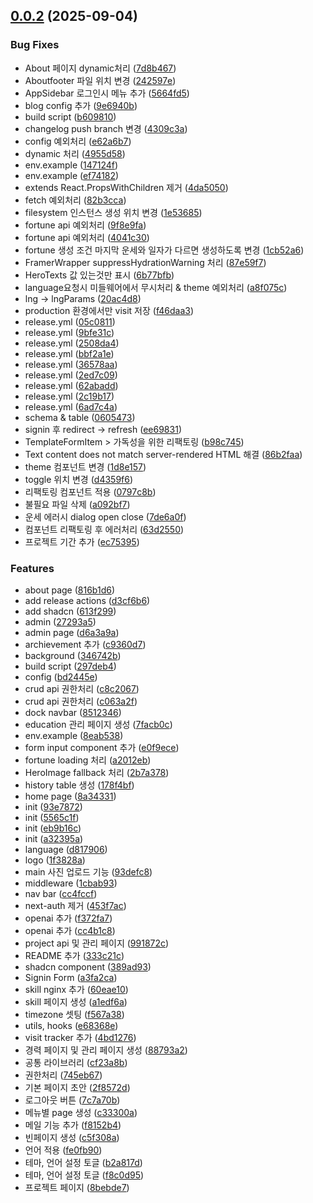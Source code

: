 ## [0.0.2](https://github.com/Gyosic/portfolio/compare/0.0.1...0.0.2) (2025-09-04)


### Bug Fixes

* About 페이지 dynamic처리 ([7d8b467](https://github.com/Gyosic/portfolio/commit/7d8b467599d644c2a9a541835779313f5c3c6a75))
* Aboutfooter 파일 위치 변경 ([242597e](https://github.com/Gyosic/portfolio/commit/242597ea1b224844e573cfb0fe3939529120a129))
* AppSidebar 로그인시 메뉴 추가 ([5664fd5](https://github.com/Gyosic/portfolio/commit/5664fd502d65b73e5d2ca21c5048ae165c31f670))
* blog config 추가 ([9e6940b](https://github.com/Gyosic/portfolio/commit/9e6940b29b7cb5232f2b5ac91fee14ba870a28cb))
* build script ([b609810](https://github.com/Gyosic/portfolio/commit/b60981058ad99e6a1827ba53eae1435913d5c12a))
* changelog push branch 변경 ([4309c3a](https://github.com/Gyosic/portfolio/commit/4309c3a2c89981b3dfe7b1d41e2b646d30c5ce86))
* config 예외처리 ([e62a6b7](https://github.com/Gyosic/portfolio/commit/e62a6b71f2007e971551f497f967875d1f2f052a))
* dynamic 처리 ([4955d58](https://github.com/Gyosic/portfolio/commit/4955d584c61059b8d80e893279e7e936d163bd74))
* env.example ([147124f](https://github.com/Gyosic/portfolio/commit/147124f2fb84c2e3b79f4c252431d4b8a98db586))
* env.example ([ef74182](https://github.com/Gyosic/portfolio/commit/ef74182dd6b1d527488d59829cf379ed18b4a93d))
* extends React.PropsWithChildren 제거 ([4da5050](https://github.com/Gyosic/portfolio/commit/4da505027112989f2d67f6ecf1a2181e750c4b17))
* fetch 예외처리 ([82b3cca](https://github.com/Gyosic/portfolio/commit/82b3cca74a9d9268793805846dfb1877ede81555))
* filesystem 인스턴스 생성 위치 변경 ([1e53685](https://github.com/Gyosic/portfolio/commit/1e53685494f53100d02dec3b034404aa0547167a))
* fortune api 예외처리 ([9f8e9fa](https://github.com/Gyosic/portfolio/commit/9f8e9faed537cee4eef88b5c7025cc2341fc0ef9))
* fortune api 예외처리 ([4041c30](https://github.com/Gyosic/portfolio/commit/4041c30c1f49783a167c7c60d68ed0fbf7c47345))
* fortune 생성 조건 마지막 운세와 일자가 다르면 생성하도록 변경 ([1cb52a6](https://github.com/Gyosic/portfolio/commit/1cb52a68fdda8f835dc85b381330fdf12b6b65b3))
* FramerWrapper suppressHydrationWarning 처리 ([87e59f7](https://github.com/Gyosic/portfolio/commit/87e59f70cec69bbddd4b59fd629ad7492edf6b31))
* HeroTexts 값 있는것만 표시 ([6b77bfb](https://github.com/Gyosic/portfolio/commit/6b77bfb17142078fd6d9aa51c639a319371fd21c))
* language요청시 미들웨어에서 무시처리 & theme 예외처리 ([a8f075c](https://github.com/Gyosic/portfolio/commit/a8f075c65ae18e230e92deb227130c9b43ba491b))
* lng -> lngParams ([20ac4d8](https://github.com/Gyosic/portfolio/commit/20ac4d8a42cdbc6f9480208fbd12f72e1c731bfe))
* production 환경에서만 visit 저장 ([f46daa3](https://github.com/Gyosic/portfolio/commit/f46daa3638d5c37c2842b2ac2537ba2b8f79ae7d))
* release.yml ([05c0811](https://github.com/Gyosic/portfolio/commit/05c0811435a64d855af62f678da08f0212e6f3ae))
* release.yml ([9bfe31c](https://github.com/Gyosic/portfolio/commit/9bfe31ceeade67e4336711de0464873929d3c71f))
* release.yml ([2508da4](https://github.com/Gyosic/portfolio/commit/2508da4ebf9a14a4f768df26cfafcf1f27c45581))
* release.yml ([bbf2a1e](https://github.com/Gyosic/portfolio/commit/bbf2a1e457110a650368bc85a79b29c0a3e0d792))
* release.yml ([36578aa](https://github.com/Gyosic/portfolio/commit/36578aa84d98301b526b506ae8fd2f069d5f065e))
* release.yml ([2ed7c09](https://github.com/Gyosic/portfolio/commit/2ed7c095a4008fca34e30948931452e5b88d92b9))
* release.yml ([62abadd](https://github.com/Gyosic/portfolio/commit/62abadd0738f2332e2464a3f3034899c30c1eeb7))
* release.yml ([2c19b17](https://github.com/Gyosic/portfolio/commit/2c19b178698a983688cede68d740fcbf47236bf2))
* release.yml ([6ad7c4a](https://github.com/Gyosic/portfolio/commit/6ad7c4afb6fd5e3c34c7fc1e33338617f70dffed))
* schema & table ([0605473](https://github.com/Gyosic/portfolio/commit/06054738255ac9364d441ffd6064dd3644ab2781))
* signin 후 redirect -> refresh ([ee69831](https://github.com/Gyosic/portfolio/commit/ee69831c4b2f0bf2cc9814b12b9432afab7e52ed))
* TemplateFormItem > 가독성을 위한 리팩토링 ([b98c745](https://github.com/Gyosic/portfolio/commit/b98c74584952c81e2593813a9fd76983f7152de4))
* Text content does not match server-rendered HTML 해결 ([86b2faa](https://github.com/Gyosic/portfolio/commit/86b2faacd467cdf8ca7f84341f1a2c417419b143))
* theme 컴포넌트 변경 ([1d8e157](https://github.com/Gyosic/portfolio/commit/1d8e1575a2790d0272e251b381bc759f07d97d8b))
* toggle 위치 변경 ([d4359f6](https://github.com/Gyosic/portfolio/commit/d4359f6dccec49afae829e0b13587d46edefb1f4))
* 리팩토링 컴포넌트 적용 ([0797c8b](https://github.com/Gyosic/portfolio/commit/0797c8bb23e1f92f3d791e1f584547ec9d115529))
* 불필요 파일 삭제 ([a092bf7](https://github.com/Gyosic/portfolio/commit/a092bf7a854b9506def128dd488a5dfb90f38ff5))
* 운세 에러시 dialog open close ([7de6a0f](https://github.com/Gyosic/portfolio/commit/7de6a0f230a138057236316ba609bbc0aec05b7d))
* 컴포넌트 리팩토링 후 에러처리 ([63d2550](https://github.com/Gyosic/portfolio/commit/63d25500a1e40144496e92229cd13d4b73f91b40))
* 프로젝트 기간 추가 ([ec75395](https://github.com/Gyosic/portfolio/commit/ec75395004bd5b2d0f755ae215712c0019720adc))


### Features

* about page ([816b1d6](https://github.com/Gyosic/portfolio/commit/816b1d6580849a0b3e1834d132bbe9a9bea5c635))
* add release actions ([d3cf6b6](https://github.com/Gyosic/portfolio/commit/d3cf6b658372c870861739d49ee7a7feb5193924))
* add shadcn ([613f299](https://github.com/Gyosic/portfolio/commit/613f299d917419b0a0ac64aaf993da9bcfebd5ca))
* admin ([27293a5](https://github.com/Gyosic/portfolio/commit/27293a59e59445017a839d0d0cad4307c98a4c71))
* admin page ([d6a3a9a](https://github.com/Gyosic/portfolio/commit/d6a3a9a932776cbf7c60609113f61c6c0fcc2a59))
* archievement 추가 ([c9360d7](https://github.com/Gyosic/portfolio/commit/c9360d7685daa6dd0c59fb8d10ceb0f0c6b56bdc))
* background ([346742b](https://github.com/Gyosic/portfolio/commit/346742bff9ab5d92f9d5920bcdab72a3722db27f))
* build script ([297deb4](https://github.com/Gyosic/portfolio/commit/297deb48c1d4b9f20d3c03f078751381abd8e5c0))
* config ([bd2445e](https://github.com/Gyosic/portfolio/commit/bd2445ed38fcfea2b5988807723ed5e1ca24259a))
* crud api 권한처리 ([c8c2067](https://github.com/Gyosic/portfolio/commit/c8c20676fdc7082bdb5db5abeb0f0eb424f96a04))
* crud api 권한처리 ([c063a2f](https://github.com/Gyosic/portfolio/commit/c063a2f2e8713716bf50f876d0ff23d99c75df18))
* dock navbar ([8512346](https://github.com/Gyosic/portfolio/commit/85123461292cc9861ba95e77b81b2b27332269d5))
* education 관리 페이지 생성 ([7facb0c](https://github.com/Gyosic/portfolio/commit/7facb0c270082e2ec6d4138304a17334bd1c2767))
* env.example ([8eab538](https://github.com/Gyosic/portfolio/commit/8eab538aa355f0a246cb3cda230d3d1443d74415))
* form input component 추가 ([e0f9ece](https://github.com/Gyosic/portfolio/commit/e0f9ece6e7f8c9da02e84989af119ddc160c3d20))
* fortune loading 처리 ([a2012eb](https://github.com/Gyosic/portfolio/commit/a2012ebbb9fdafded5088d764ec89689e994fd60))
* HeroImage fallback 처리 ([2b7a378](https://github.com/Gyosic/portfolio/commit/2b7a3789b82e4efae41541d8383e1259c5fde000))
* history table 생성 ([178f4bf](https://github.com/Gyosic/portfolio/commit/178f4bf1adbbfb5a7618a6afb277e6aa9d0c31a9))
* home page ([8a34331](https://github.com/Gyosic/portfolio/commit/8a343318e6ee6393df0de84ce95d824c64eccdbc))
* init ([93e7872](https://github.com/Gyosic/portfolio/commit/93e7872ac34d4a8c8e0aa7184a2a68b363c53792))
* init ([5565c1f](https://github.com/Gyosic/portfolio/commit/5565c1f39e4324d45e490e76adcae66e241cf2c8))
* init ([eb9b16c](https://github.com/Gyosic/portfolio/commit/eb9b16cfc59d4e1fded70223122c2c5b61344eb1))
* init ([a32395a](https://github.com/Gyosic/portfolio/commit/a32395aa1dcf2fc08cd6d98966f8a15f77a66a19))
* language ([d817906](https://github.com/Gyosic/portfolio/commit/d817906a03eb6ab1fc3d7b3268a374593f7bd7e1))
* logo ([1f3828a](https://github.com/Gyosic/portfolio/commit/1f3828aa38059afcdf8c560d8afdef3a577ba445))
* main 사진 업로드 기능 ([93defc8](https://github.com/Gyosic/portfolio/commit/93defc8b514b7b0dafc00b406c883e468789714a))
* middleware ([1cbab93](https://github.com/Gyosic/portfolio/commit/1cbab93c1bd97d7408be80ca76c3184b454a68b5))
* nav bar ([cc4fccf](https://github.com/Gyosic/portfolio/commit/cc4fccff3d8af194b87db3f60adbe81040ec1bb8))
* next-auth 제거 ([453f7ac](https://github.com/Gyosic/portfolio/commit/453f7ac2b0708919165c1f1af512e778d80facc2))
* openai 추가 ([f372fa7](https://github.com/Gyosic/portfolio/commit/f372fa70eda38ad052139dbd86f6a95b7d957773))
* openai 추가 ([cc4b1c8](https://github.com/Gyosic/portfolio/commit/cc4b1c810179986d55dd24f9f2f2d9bccd860f9e))
* project api 및 관리 페이지 ([991872c](https://github.com/Gyosic/portfolio/commit/991872c42f9925a1bf24e28b1cc540907aa617fc))
* README 추가 ([333c21c](https://github.com/Gyosic/portfolio/commit/333c21c355dfcbd797d360eb783823bab2f8de1a))
* shadcn component ([389ad93](https://github.com/Gyosic/portfolio/commit/389ad9350286d05624690d774aed7503ebe11111))
* Signin Form ([a3fa2ca](https://github.com/Gyosic/portfolio/commit/a3fa2caf4355d1f05b887b1eeee889fd87fba932))
* skill nginx 추가 ([60eae10](https://github.com/Gyosic/portfolio/commit/60eae106f89aee31e8dac95ec7969079aad558ac))
* skill 페이지 생성 ([a1edf6a](https://github.com/Gyosic/portfolio/commit/a1edf6aa559189f39c4f7086d8526e93458d94dc))
* timezone 셋팅 ([f567a38](https://github.com/Gyosic/portfolio/commit/f567a38865056d72dbd864a2a78371fe3bdeef37))
* utils, hooks ([e68368e](https://github.com/Gyosic/portfolio/commit/e68368eebfdc97203b65f897680614db6befdd7f))
* visit tracker 추가 ([4bd1276](https://github.com/Gyosic/portfolio/commit/4bd12769dd355739348bb61db373aa57062b2a7b))
* 경력 페이지 및 관리 페이지 생성 ([88793a2](https://github.com/Gyosic/portfolio/commit/88793a2962f20de3c7103ac21d900be51caa86b7))
* 공통 라이브러리 ([cf23a8b](https://github.com/Gyosic/portfolio/commit/cf23a8b0c1f874dfac70fdd456b7f8f16b71e082))
* 권한처리 ([745eb67](https://github.com/Gyosic/portfolio/commit/745eb67de39298978a47c3a38e37f374edca7a5d))
* 기본 페이지 초안 ([2f8572d](https://github.com/Gyosic/portfolio/commit/2f8572dce224ac1f124e625364c833ebbd0610cd))
* 로그아웃 버튼 ([7c7a70b](https://github.com/Gyosic/portfolio/commit/7c7a70bdd1a5600a844bc443c15aaa5cda4ca88b))
* 메뉴별 page 생성 ([c33300a](https://github.com/Gyosic/portfolio/commit/c33300a56952a148b45875ebb3b7326292cc51ce))
* 메일 기능 추가 ([f8152b4](https://github.com/Gyosic/portfolio/commit/f8152b4a0c33999b33dc854cd4a0c1843d869d01))
* 빈페이지 생성 ([c5f308a](https://github.com/Gyosic/portfolio/commit/c5f308a5730ecd3c228479b14032b85aacfda26e))
* 언어 적용 ([fe0fb90](https://github.com/Gyosic/portfolio/commit/fe0fb902b668d72b23aa2cc18aa01e356d7bc850))
* 테마, 언어 설정 토글 ([b2a817d](https://github.com/Gyosic/portfolio/commit/b2a817de977c53d8ff2efe70ef085d8c7db44bea))
* 테마, 언어 설정 토글 ([f8c0d95](https://github.com/Gyosic/portfolio/commit/f8c0d95d41d617a4088fc0e0b8024a8087402839))
* 프로젝트 페이지 ([8bebde7](https://github.com/Gyosic/portfolio/commit/8bebde705d04a8e39b78936b012cdb6a253801a5))



